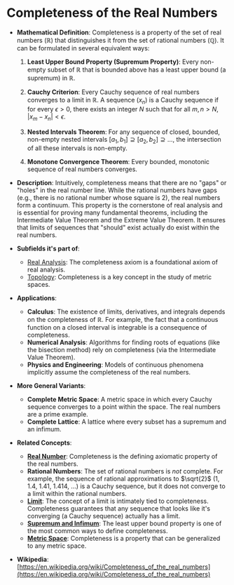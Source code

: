 # Completeness of the Real Numbers

- **Mathematical Definition**: Completeness is a property of the set of real numbers ($\mathbb{R}$) that distinguishes it from the set of rational numbers ($\mathbb{Q}$). It can be formulated in several equivalent ways:

    1.  **Least Upper Bound Property (Supremum Property)**: Every non-empty subset of $\mathbb{R}$ that is bounded above has a least upper bound (a supremum) in $\mathbb{R}$.
    
    2.  **Cauchy Criterion**: Every Cauchy sequence of real numbers converges to a limit in $\mathbb{R}$. A sequence $(x_n)$ is a Cauchy sequence if for every $\epsilon > 0$, there exists an integer $N$ such that for all $m, n > N$, $|x_m - x_n| < \epsilon$.
    
    3.  **Nested Intervals Theorem**: For any sequence of closed, bounded, non-empty nested intervals $[a_1, b_1] \supseteq [a_2, b_2] \supseteq \dots$, the intersection of all these intervals is non-empty.
    
    4.  **Monotone Convergence Theorem**: Every bounded, monotonic sequence of real numbers converges.

- **Description**: Intuitively, completeness means that there are no "gaps" or "holes" in the real number line. While the rational numbers have gaps (e.g., there is no rational number whose square is 2), the real numbers form a continuum. This property is the cornerstone of real analysis and is essential for proving many fundamental theorems, including the Intermediate Value Theorem and the Extreme Value Theorem. It ensures that limits of sequences that "should" exist actually do exist within the real numbers.

- **Subfields it's part of**:
    - [Real Analysis](https://en.wikipedia.org/wiki/Real_analysis): The completeness axiom is a foundational axiom of real analysis.
    - [Topology](https://en.wikipedia.org/wiki/Topology): Completeness is a key concept in the study of metric spaces.

- **Applications**:
    - **Calculus**: The existence of limits, derivatives, and integrals depends on the completeness of $\mathbb{R}$. For example, the fact that a continuous function on a closed interval is integrable is a consequence of completeness.
    - **Numerical Analysis**: Algorithms for finding roots of equations (like the bisection method) rely on completeness (via the Intermediate Value Theorem).
    - **Physics and Engineering**: Models of continuous phenomena implicitly assume the completeness of the real numbers.

- **More General Variants**:
    - **Complete Metric Space**: A metric space in which every Cauchy sequence converges to a point within the space. The real numbers are a prime example.
    - **Complete Lattice**: A lattice where every subset has a supremum and an infimum.

- **Related Concepts**:
    - **[Real Number](../real_number.md)**: Completeness is the defining axiomatic property of the real numbers.
    - **Rational Numbers**: The set of rational numbers is *not* complete. For example, the sequence of rational approximations to $\sqrt{2}$ (1, 1.4, 1.41, 1.414, ...) is a Cauchy sequence, but it does not converge to a limit within the rational numbers.
    - **[Limit](../limit.md)**: The concept of a limit is intimately tied to completeness. Completeness guarantees that any sequence that looks like it's converging (a Cauchy sequence) actually has a limit.
    - **[Supremum and Infimum](https://en.wikipedia.org/wiki/Infimum_and_supremum)**: The least upper bound property is one of the most common ways to define completeness.
    - **[Metric Space](../../topology/metric_space.md)**: Completeness is a property that can be generalized to any metric space.

- **Wikipedia**: [https://en.wikipedia.org/wiki/Completeness_of_the_real_numbers](https://en.wikipedia.org/wiki/Completeness_of_the_real_numbers)
